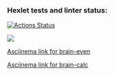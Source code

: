 ### Hexlet tests and linter status:
[![Actions Status](https://github.com/pxfrmd/php-project-45/actions/workflows/hexlet-check.yml/badge.svg)](https://github.com/pxfrmd/php-project-45/actions)

<a href="https://codeclimate.com/github/pxfrmd/php-project-45/maintainability"><img src="https://api.codeclimate.com/v1/badges/752bf0c64e57267626ad/maintainability" /></a>

<a href="https://asciinema.org/a/PoCVoCvz2OJQj70eTrHAUz6Js">Asciinema link for brain-even</a>

<a href="https://asciinema.org/a/dx97Rtzb88Dllnfo4JAbXKRma">Asciinema link for brain-calc</a>

